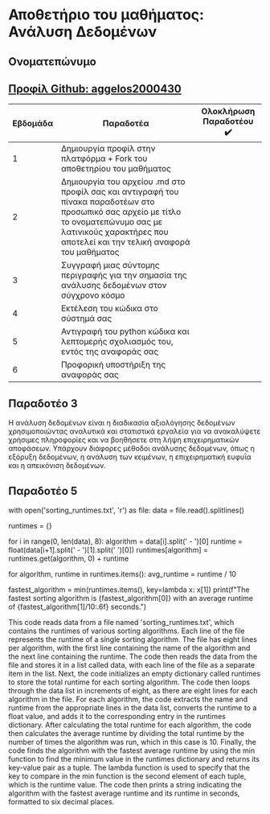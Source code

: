 
# Αποθετήριο του μαθήματος: Ανάλυση Δεδομένων

## Ονοματεπώνυμο
## [Προφίλ Github: aggelos2000430](https://github.com/aggelos2000430)

| Εβδομάδα | Παραδοτέα | Ολοκλήρωση Παραδοτέου :heavy_check_mark: |
| --- | --- | --- |
| 1 | Δημιουργία προφίλ στην πλατφόρμα + Fork του αποθετηρίου του μαθήματος|  |
| 2 | Δημιουργία του αρχείου .md στο προφίλ σας και αντιγραφή του πίνακα παραδοτέων στο προσωπικό σας αρχείο με τίτλο το ονοματεπώνυμο σας με λατινικούς χαρακτήρες που αποτελεί και την τελική αναφορά του μαθήματος|  |
| 3 | Συγγραφή μιας σύντομης περιγραφής για την σημασία της ανάλυσης δεδομένων στον σύγχρονο κόσμο |  |
| 4 | Εκτέλεση του κώδικα στο σύστημά σας |  |
| 5 | Αντιγραφή του python κώδικα και λεπτομερής σχολιασμός του, εντός της αναφοράς σας |  |
| 6 | Προφορική υποστήριξη της αναφοράς σας |  |
## Παραδοτέο 3
Η ανάλυση δεδομένων είναι η διαδικασία αξιολόγησης δεδομένων χρησιμοποιώντας αναλυτικά και στατιστικά εργαλεία για να ανακαλύψετε χρήσιμες πληροφορίες και να βοηθήσετε στη λήψη επιχειρηματικών αποφάσεων. Υπάρχουν διάφορες μέθοδοι ανάλυσης δεδομένων, όπως η εξόρυξη δεδομένων, η ανάλυση των κειμένων, η επιχειρηματική ευφυΐα και η απεικόνιση δεδομένων.
## Παραδοτέο 5
with open('sorting_runtimes.txt', 'r') as file:
    data = file.read().splitlines()

runtimes = {}

for i in range(0, len(data), 8):
    algorithm = data[i].split(' - ')[0]
    runtime = float(data[i+1].split(' - ')[1].split(' ')[0])
    runtimes[algorithm] = runtimes.get(algorithm, 0) + runtime

for algorithm, runtime in runtimes.items():
    avg_runtime = runtime / 10

fastest_algorithm = min(runtimes.items(), key=lambda x: x[1])
print(f"The fastest sorting algorithm is {fastest_algorithm[0]} with an average runtime of {fastest_algorithm[1]/10:.6f} seconds.")

This code reads data from a file named 'sorting_runtimes.txt', which contains the runtimes of various sorting algorithms. Each line of the file represents the runtime of a single sorting algorithm. The file has eight lines per algorithm, with the first line containing the name of the algorithm and the next line containing the runtime.
The code then reads the data from the file and stores it in a list called data, with each line of the file as a separate item in the list.
Next, the code initializes an empty dictionary called runtimes to store the total runtime for each sorting algorithm. The code then loops through the data list in increments of eight, as there are eight lines for each algorithm in the file. For each algorithm, the code extracts the name and runtime from the appropriate lines in the data list, converts the runtime to a float value, and adds it to the corresponding entry in the runtimes dictionary.
After calculating the total runtime for each algorithm, the code then calculates the average runtime by dividing the total runtime by the number of times the algorithm was run, which in this case is 10.
Finally, the code finds the algorithm with the fastest average runtime by using the min function to find the minimum value in the runtimes dictionary and returns its key-value pair as a tuple. The lambda function is used to specify that the key to compare in the min function is the second element of each tuple, which is the runtime value.
The code then prints a string indicating the algorithm with the fastest average runtime and its runtime in seconds, formatted to six decimal places.
